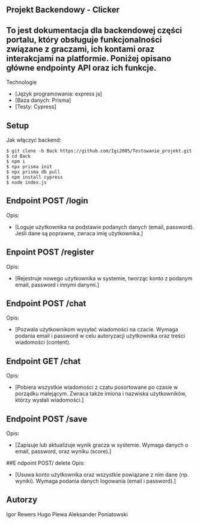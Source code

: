 ## Projekt Backendowy - Clicker
## To jest dokumentacja dla backendowej części portalu, który obsługuje funkcjonalności związane z graczami, ich kontami oraz interakcjami na platformie. Poniżej opisano główne endpointy API oraz ich funkcje.

Technologie
* [Język programowania: express js]
* [Baza danych: Prisma]
* [Testy: Cypress]


## Setup
Jak włączyć backend:

```
$ git clone -b Back https://github.com/Igi2005/Testowanie_projekt.git
$ cd Back
$ npm i
$ npx prisma init
$ npx prisma db pull
$ npm install cypress
$ node index.js
```

## Endpoint POST /login
Opis:
* [Loguje użytkownika na podstawie podanych danych (email, password). Jeśli dane są poprawne, zwraca imię użytkownika.]

## Enpoint POST /register
Opis:
* [Rejestruje nowego użytkownika w systemie, tworząc konto z podanym email, password i innymi danymi.]

## Endpoint POST /chat
Opis:
* [Pozwala użytkownikom wysyłać wiadomości na czacie. Wymaga podania email i password w celu autoryzacji użytkownika oraz treści wiadomości (content).

## Endpoint GET /chat
Opis:
* [Pobiera wszystkie wiadomości z czatu posortowane po czasie w porządku malejącym. Zwraca także imiona i nazwiska użytkowników, którzy wysłali wiadomości.]

## Endpoint POST /save
Opis:
* [Zapisuje lub aktualizuje wynik gracza w systemie. Wymaga danych o email, password, oraz wyniku (score).]

##E ndpoint POST/ delete
Opis:
* [Usuwa konto użytkownika oraz wszystkie powiązane z nim dane (np. wyniki). Wymaga podania danych logowania (email i password).]

## Autorzy
Igor Rewers
Hugo Plewa
Aleksander Poniatowski

